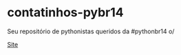 # contatinhos-pybr14

Seu repositório de pythonistas queridos da #pythonbr14 o/

[Site](https://moisesguimaraes.com/contatinhos-pybr14/)
